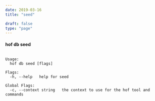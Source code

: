 ```yaml
---
date: 2019-03-16
title: "seed"

draft: false
type: "page"
---
```


#### hof db seed

```Reseeds the DB, dropping all current data and refilling with your seed data. Note, this will also run any pending migrations.

Usage:
  hof db seed [flags]

Flags:
  -h, --help   help for seed

Global Flags:
  -c, --context string   the context to use for the hof tool and commands
```

